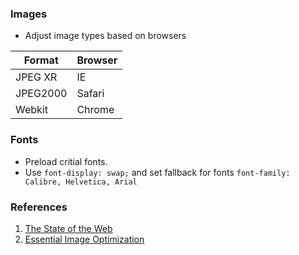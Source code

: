 ### Images
- Adjust image types based on browsers

| Format | Browser |
| ------ | ------- |
| JPEG XR | IE |
| JPEG2000 | Safari |
| Webkit | Chrome |

### Fonts
- Preload critial fonts.
- Use `font-display: swap;` and set fallback for fonts `font-family: Calibre, Helvetica, Arial`

### References
1. [The State of the Web](https://medium.com/@fox/talk-the-state-of-the-web-3e12f8e413b3)
2. [Essential Image Optimization](https://images.guide/)

